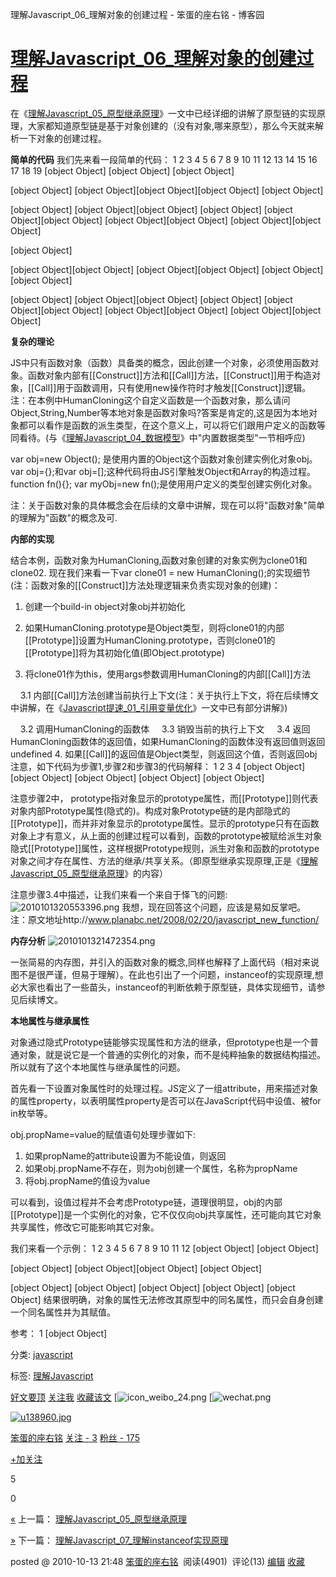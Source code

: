 理解Javascript_06_理解对象的创建过程 - 笨蛋的座右铭 - 博客园

# [理解Javascript_06_理解对象的创建过程](https://www.cnblogs.com/fool/archive/2010/10/13/1850588.html)

在《[理解Javascript_05_原型继承原理](http://www.cnblogs.com/fool/archive/2010/10/13/1849734.html)》一文中已经详细的讲解了原型链的实现原理，大家都知道原型链是基于对象创建的（没有对象,哪来原型），那么今天就来解析一下对象的创建过程。

**简单的代码**
我们先来看一段简单的代码：
1
2
3
4
5
6
7
8
9
10
11
12
13
14
15
16
17
18
19
[object Object]  [object Object]
[object Object]

[object Object]
[object Object][object Object][object Object]
[object Object]

[object Object]  [object Object][object Object]  [object Object]
[object Object][object Object]
[object Object][object Object]  [object Object][object Object]

[object Object]

[object Object][object Object]
[object Object][object Object]  [object Object][object Object]

[object Object]  [object Object][object Object]  [object Object]
[object Object][object Object]
[object Object][object Object]  [object Object][object Object]

**复杂的理论**

JS中只有函数对象（函数）具备类的概念，因此创建一个对象，必须使用函数对象。函数对象内部有[[Construct]]方法和[[Call]]方法，[[Construct]]用于构造对象，[[Call]]用于函数调用，只有使用new操作符时才触发[[Construct]]逻辑。注：在本例中HumanCloning这个自定义函数是一个函数对象，那么请问Object,String,Number等本地对象是函数对象吗?答案是肯定的,这是因为本地对象都可以看作是函数的派生类型，在这个意义上，可以将它们跟用户定义的函数等同看待。(与《[理解Javascript_04_数据模型](http://www.cnblogs.com/fool/archive/2010/10/13/1849458.html)》中"内置数据类型"一节相呼应)

var obj=new Object(); 是使用内置的Object这个函数对象创建实例化对象obj。var obj={};和var obj=[];这种代码将由JS引擎触发Object和Array的构造过程。function fn(){}; var myObj=new fn();是使用用户定义的类型创建实例化对象。

注：关于函数对象的具体概念会在后续的文章中讲解，现在可以将"函数对象"简单的理解为"函数"的概念及可.

**内部的实现**

结合本例，函数对象为HumanCloning,函数对象创建的对象实例为clone01和clone02. 现在我们来看一下var clone01 = new HumanCloning();的实现细节(注：函数对象的[[Construct]]方法处理逻辑来负责实现对象的创建)：

1. 创建一个build-in object对象obj并初始化

2. 如果HumanCloning.prototype是Object类型，则将clone01的内部[[Prototype]]设置为HumanCloning.prototype，否则clone01的[[Prototype]]将为其初始化值(即Object.prototype)

3. 将clone01作为this，使用args参数调用HumanCloning的内部[[Call]]方法

    3.1 内部[[Call]]方法创建当前执行上下文(注：关于执行上下文，将在后续博文中讲解，在《[Javascript提速_01_引用变量优化](http://www.cnblogs.com/fool/archive/2010/10/12/1848373.html)》一文中已有部分讲解》)

    3.2 调用HumanCloning的函数体
    3.3 销毁当前的执行上下文
    3.4 返回HumanCloning函数体的返回值，如果HumanCloning的函数体没有返回值则返回undefined
4. 如果[[Call]]的返回值是Object类型，则返回这个值，否则返回obj
注意，如下代码为步骤1,步骤2和步骤3的代码解释：
1
2
3
4
[object Object]  [object Object]
[object Object]
[object Object]
[object Object]

注意步骤2中， prototype指对象显示的prototype属性，而[[Prototype]]则代表对象内部Prototype属性(隐式的)。构成对象Prototype链的是内部隐式的[[Prototype]]，而并非对象显示的prototype属性。显示的prototype只有在函数对象上才有意义，从上面的创建过程可以看到，函数的prototype被赋给派生对象隐式[[Prototype]]属性，这样根据Prototype规则，派生对象和函数的prototype对象之间才存在属性、方法的继承/共享关系。（即原型继承实现原理,正是《[理解Javascript_05_原型继承原理](http://www.cnblogs.com/fool/archive/2010/10/13/1849734.html)》的内容）

注意步骤3.4中描述，让我们来看一个来自于怿飞的问题:
![2010101320553396.png](https://gitee.com/hjb2722404/tuchuang/raw/master/img/20201231120525.png)
我想，现在回答这个问题，应该是易如反掌吧。
注：原文地址http://www.planabc.net/2008/02/20/javascript_new_function/

**内存分析**
![2010101321472354.png](https://gitee.com/hjb2722404/tuchuang/raw/master/img/20201231120528.png)

一张简易的内存图，并引入的函数对象的概念,同样也解释了上面代码（相对来说图不是很严谨，但易于理解）。在此也引出了一个问题，instanceof的实现原理,想必大家也看出了一些苗头，instanceof的判断依赖于原型链，具体实现细节，请参见后续博文。

**本地属性与继承属性**

对象通过隐式Prototype链能够实现属性和方法的继承，但prototype也是一个普通对象，就是说它是一个普通的实例化的对象，而不是纯粹抽象的数据结构描述。所以就有了这个本地属性与继承属性的问题。

首先看一下设置对象属性时的处理过程。JS定义了一组attribute，用来描述对象的属性property，以表明属性property是否可以在JavaScript代码中设值、被for in枚举等。

obj.propName=value的赋值语句处理步骤如下:
1. 如果propName的attribute设置为不能设值，则返回
2. 如果obj.propName不存在，则为obj创建一个属性，名称为propName
3. 将obj.propName的值设为value

可以看到，设值过程并不会考虑Prototype链，道理很明显，obj的内部[[Prototype]]是一个实例化的对象，它不仅仅向obj共享属性，还可能向其它对象共享属性，修改它可能影响其它对象。

我们来看一个示例：
1
2
3
4
5
6
7
8
9
10
11
12
[object Object]
[object Object]

[object Object]
[object Object][object Object]
[object Object]

[object Object]
[object Object]
[object Object]
[object Object]
[object Object]
结果很明确，对象的属性无法修改其原型中的同名属性，而只会自身创建一个同名属性并为其赋值。

参考：
1
[object Object]

分类: [javascript](https://www.cnblogs.com/fool/category/264215.html)

标签: [理解Javascript](https://www.cnblogs.com/fool/tag/%E7%90%86%E8%A7%A3Javascript/)

 [好文要顶](理解Javascript_06_理解对象的创建过程%20-%20笨蛋的座右铭%20-%20博客园.md#)  [关注我](理解Javascript_06_理解对象的创建过程%20-%20笨蛋的座右铭%20-%20博客园.md#)  [收藏该文](理解Javascript_06_理解对象的创建过程%20-%20笨蛋的座右铭%20-%20博客园.md#)  [![icon_weibo_24.png](理解Javascript_06_理解对象的创建过程%20-%20笨蛋的座右铭%20-%20博客园.md#)  [![wechat.png](理解Javascript_06_理解对象的创建过程%20-%20笨蛋的座右铭%20-%20博客园.md#)

 [![u138960.jpg](../_resources/2d8d26fec0f219c4f97382556221c3af.jpg)](https://home.cnblogs.com/u/fool/)

 [笨蛋的座右铭](https://home.cnblogs.com/u/fool/)
 [关注 - 3](https://home.cnblogs.com/u/fool/followees/)
 [粉丝 - 175](https://home.cnblogs.com/u/fool/followers/)

 [+加关注](理解Javascript_06_理解对象的创建过程%20-%20笨蛋的座右铭%20-%20博客园.md#)

 5

 0

 [«](https://www.cnblogs.com/fool/archive/2010/10/13/1849734.html) 上一篇： [理解Javascript_05_原型继承原理](https://www.cnblogs.com/fool/archive/2010/10/13/1849734.html)

 [»](https://www.cnblogs.com/fool/archive/2010/10/14/1850910.html) 下一篇： [理解Javascript_07_理解instanceof实现原理](https://www.cnblogs.com/fool/archive/2010/10/14/1850910.html)

posted @ 2010-10-13 21:48 [笨蛋的座右铭](https://www.cnblogs.com/fool/)  阅读(4901)  评论(13) [编辑](https://i.cnblogs.com/EditPosts.aspx?postid=1850588) [收藏](理解Javascript_06_理解对象的创建过程%20-%20笨蛋的座右铭%20-%20博客园.md#)